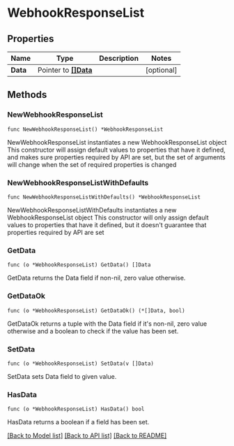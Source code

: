 # WebhookResponseList

## Properties

Name | Type | Description | Notes
------------ | ------------- | ------------- | -------------
**Data** | Pointer to [**[]Data**](Data.md) |  | [optional] 

## Methods

### NewWebhookResponseList

`func NewWebhookResponseList() *WebhookResponseList`

NewWebhookResponseList instantiates a new WebhookResponseList object
This constructor will assign default values to properties that have it defined,
and makes sure properties required by API are set, but the set of arguments
will change when the set of required properties is changed

### NewWebhookResponseListWithDefaults

`func NewWebhookResponseListWithDefaults() *WebhookResponseList`

NewWebhookResponseListWithDefaults instantiates a new WebhookResponseList object
This constructor will only assign default values to properties that have it defined,
but it doesn't guarantee that properties required by API are set

### GetData

`func (o *WebhookResponseList) GetData() []Data`

GetData returns the Data field if non-nil, zero value otherwise.

### GetDataOk

`func (o *WebhookResponseList) GetDataOk() (*[]Data, bool)`

GetDataOk returns a tuple with the Data field if it's non-nil, zero value otherwise
and a boolean to check if the value has been set.

### SetData

`func (o *WebhookResponseList) SetData(v []Data)`

SetData sets Data field to given value.

### HasData

`func (o *WebhookResponseList) HasData() bool`

HasData returns a boolean if a field has been set.


[[Back to Model list]](../README.md#documentation-for-models) [[Back to API list]](../README.md#documentation-for-api-endpoints) [[Back to README]](../README.md)


